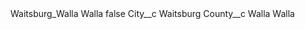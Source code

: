 <?xml version="1.0" encoding="UTF-8"?>
<CustomMetadata xmlns="http://soap.sforce.com/2006/04/metadata" xmlns:xsi="http://www.w3.org/2001/XMLSchema-instance" xmlns:xsd="http://www.w3.org/2001/XMLSchema">
    <label>Waitsburg_Walla Walla</label>
    <protected>false</protected>
    <values>
        <field>City__c</field>
        <value xsi:type="xsd:string">Waitsburg</value>
    </values>
    <values>
        <field>County__c</field>
        <value xsi:type="xsd:string">Walla Walla</value>
    </values>
</CustomMetadata>

